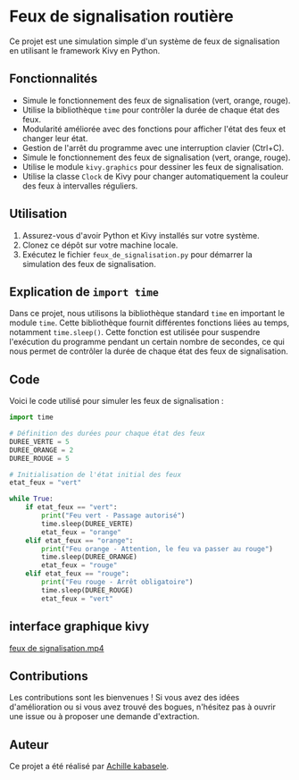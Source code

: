 # Feux de signalisation routière

Ce projet est une simulation simple d'un système de feux de signalisation en utilisant le framework Kivy en Python.

## Fonctionnalités

- Simule le fonctionnement des feux de signalisation (vert, orange, rouge).
- Utilise la bibliothèque `time` pour contrôler la durée de chaque état des feux.
- Modularité améliorée avec des fonctions pour afficher l'état des feux et changer leur état.
- Gestion de l'arrêt du programme avec une interruption clavier (Ctrl+C).
- Simule le fonctionnement des feux de signalisation (vert, orange, rouge).
- Utilise le module `kivy.graphics` pour dessiner les feux de signalisation.
- Utilise la classe `Clock` de Kivy pour changer automatiquement la couleur des feux à intervalles réguliers.

## Utilisation

1. Assurez-vous d'avoir Python et Kivy installés sur votre système.
2. Clonez ce dépôt sur votre machine locale.
3. Exécutez le fichier `feux_de_signalisation.py` pour démarrer la simulation des feux de signalisation.

## Explication de `import time`

Dans ce projet, nous utilisons la bibliothèque standard `time` en important le module `time`. Cette bibliothèque fournit différentes fonctions liées au temps, notamment `time.sleep()`. Cette fonction est utilisée pour suspendre l'exécution du programme pendant un certain nombre de secondes, ce qui nous permet de contrôler la durée de chaque état des feux de signalisation.

## Code

Voici le code utilisé pour simuler les feux de signalisation :

```python
import time

# Définition des durées pour chaque état des feux
DUREE_VERTE = 5
DUREE_ORANGE = 2
DUREE_ROUGE = 5

# Initialisation de l'état initial des feux
etat_feux = "vert"

while True:
    if etat_feux == "vert":
        print("Feu vert - Passage autorisé")
        time.sleep(DUREE_VERTE)
        etat_feux = "orange"
    elif etat_feux == "orange":
        print("Feu orange - Attention, le feu va passer au rouge")
        time.sleep(DUREE_ORANGE)
        etat_feux = "rouge"
    elif etat_feux == "rouge":
        print("Feu rouge - Arrêt obligatoire")
        time.sleep(DUREE_ROUGE)
        etat_feux = "vert"
```

## interface  graphique  kivy

[feux de signalisation.mp4](feux%20de%20signalisation.mp4)
## Contributions

Les contributions sont les bienvenues ! Si vous avez des idées d'amélioration ou si vous avez trouvé des bogues, n'hésitez pas à ouvrir une issue ou à proposer une demande d'extraction.

## Auteur

Ce projet a été réalisé par [Achille kabasele](https://github.com/Kabasele754/).





